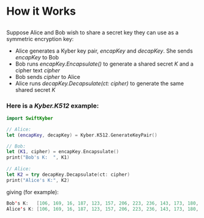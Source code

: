 # How it Works

## 

Suppose Alice and Bob wish to share a secret key they can use as a symmetric encryption key:<br/>

* Alice generates a Kyber key pair, *encapKey* and *decapKey*. She sends *encapKey* to Bob
* Bob runs *encapKey.Encapsulate()* to generate a shared secret *K* and a cipher text *cipher*
* Bob sends *cipher* to Alice
* Alice runs *decapKey.Decapsulate(ct: cipher)* to generate the same shared secret *K*

### Here is a *Kyber.K512* example:

```swift
import SwiftKyber

// Alice:
let (encapKey, decapKey) = Kyber.K512.GenerateKeyPair()

// Bob:
let (K1, cipher) = encapKey.Encapsulate()
print("Bob's K:  ", K1)
    
// Alice:
let K2 = try decapKey.Decapsulate(ct: cipher)
print("Alice's K:", K2)
```
giving (for example):
```swift
Bob's K:   [106, 169, 16, 187, 123, 157, 206, 223, 236, 143, 173, 180, 243, 130, 157, 122, 150, 68, 167, 31, 33, 246, 28, 150, 215, 182, 71, 72, 128, 37, 202, 17]
Alice's K: [106, 169, 16, 187, 123, 157, 206, 223, 236, 143, 173, 180, 243, 130, 157, 122, 150, 68, 167, 31, 33, 246, 28, 150, 215, 182, 71, 72, 128, 37, 202, 17]
```
